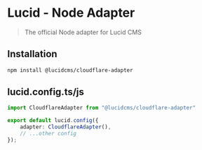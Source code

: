 # Lucid - Node Adapter 

> The official Node adapter for Lucid CMS

## Installation

```bash
npm install @lucidcms/cloudflare-adapter
```

## lucid.config.ts/js

```typescript
import CloudflareAdapter from "@lucidcms/cloudflare-adapter"

export default lucid.config({
	adapter: CloudflareAdapter(),
    // ...other config
});
```
